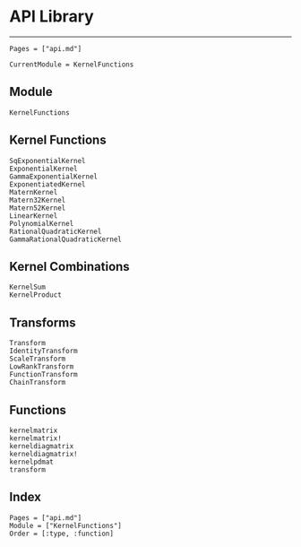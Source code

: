 # API Library

---
```@contents
Pages = ["api.md"]
```

```@meta
CurrentModule = KernelFunctions
```

## Module
```@docs
KernelFunctions
```

## Kernel Functions

```@docs
SqExponentialKernel
ExponentialKernel
GammaExponentialKernel
ExponentiatedKernel
MaternKernel
Matern32Kernel
Matern52Kernel
LinearKernel
PolynomialKernel
RationalQuadraticKernel
GammaRationalQuadraticKernel
```

## Kernel Combinations

```@docs
KernelSum
KernelProduct
```

## Transforms

```@docs
Transform
IdentityTransform
ScaleTransform
LowRankTransform
FunctionTransform
ChainTransform
```

## Functions

```@docs
kernelmatrix
kernelmatrix!
kerneldiagmatrix
kerneldiagmatrix!
kernelpdmat
transform
```


## Index

```@index
Pages = ["api.md"]
Module = ["KernelFunctions"]
Order = [:type, :function]
```
